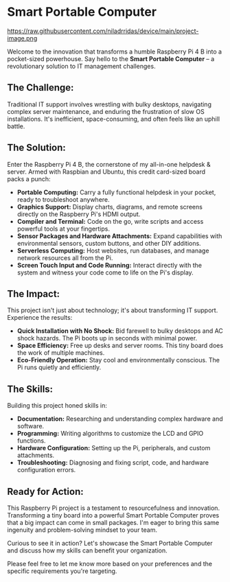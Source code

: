 # Smart Portable Computer

https://raw.githubusercontent.com/niladrridas/device/main/project-image.png

Welcome to the innovation that transforms a humble Raspberry Pi 4 B into a pocket-sized powerhouse. Say hello to the **Smart Portable Computer** – a revolutionary solution to IT management challenges.

## The Challenge:

Traditional IT support involves wrestling with bulky desktops, navigating complex server maintenance, and enduring the frustration of slow OS installations. It's inefficient, space-consuming, and often feels like an uphill battle.

## The Solution:

Enter the Raspberry Pi 4 B, the cornerstone of my all-in-one helpdesk & server. Armed with Raspbian and Ubuntu, this credit card-sized board packs a punch:

- **Portable Computing:** Carry a fully functional helpdesk in your pocket, ready to troubleshoot anywhere.
- **Graphics Support:** Display charts, diagrams, and remote screens directly on the Raspberry Pi's HDMI output.
- **Compiler and Terminal:** Code on the go, write scripts and access powerful tools at your fingertips.
- **Sensor Packages and Hardware Attachments:** Expand capabilities with environmental sensors, custom buttons, and other DIY additions.
- **Serverless Computing:** Host websites, run databases, and manage network resources all from the Pi.
- **Screen Touch Input and Code Running:** Interact directly with the system and witness your code come to life on the Pi's display.

## The Impact:

This project isn't just about technology; it's about transforming IT support. Experience the results:

- **Quick Installation with No Shock:** Bid farewell to bulky desktops and AC shock hazards. The Pi boots up in seconds with minimal power.
- **Space Efficiency:** Free up desks and server rooms. This tiny board does the work of multiple machines.
- **Eco-Friendly Operation:** Stay cool and environmentally conscious. The Pi runs quietly and efficiently.

## The Skills:

Building this project honed skills in:

- **Documentation:** Researching and understanding complex hardware and software.
- **Programming:** Writing algorithms to customize the LCD and GPIO functions.
- **Hardware Configuration:** Setting up the Pi, peripherals, and custom attachments.
- **Troubleshooting:** Diagnosing and fixing script, code, and hardware configuration errors.

## Ready for Action:

This Raspberry Pi project is a testament to resourcefulness and innovation. Transforming a tiny board into a powerful Smart Portable Computer proves that a big impact can come in small packages. I'm eager to bring this same ingenuity and problem-solving mindset to your team.

Curious to see it in action? Let's showcase the Smart Portable Computer and discuss how my skills can benefit your organization.

Please feel free to let me know more based on your preferences and the specific requirements you're targeting.
